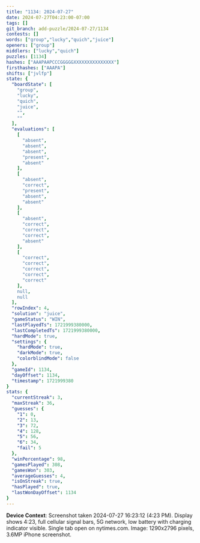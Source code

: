 ```yaml
---
title: "1134: 2024-07-27"
date: 2024-07-27T04:23:00-07:00
tags: []
git_branch: add-puzzle/2024-07-27/1134
contests: []
words: ["group","lucky","quich","juice"]
openers: ["group"]
middlers: ["lucky","quich"]
puzzles: [1134]
hashes: ["AAAPAAPCCCGGGGGXXXXXXXXXXXXXXX"]
firsthashes: ["AAAPA"]
shifts: ["jvlfp"]
state: {
  "boardState": [
    "group",
    "lucky",
    "quich",
    "juice",
    "",
    ""
  ],
  "evaluations": [
    [
      "absent",
      "absent",
      "absent",
      "present",
      "absent"
    ],
    [
      "absent",
      "correct",
      "present",
      "absent",
      "absent"
    ],
    [
      "absent",
      "correct",
      "correct",
      "correct",
      "absent"
    ],
    [
      "correct",
      "correct",
      "correct",
      "correct",
      "correct"
    ],
    null,
    null
  ],
  "rowIndex": 4,
  "solution": "juice",
  "gameStatus": "WIN",
  "lastPlayedTs": 1721999380000,
  "lastCompletedTs": 1721999380000,
  "hardMode": true,
  "settings": {
    "hardMode": true,
    "darkMode": true,
    "colorblindMode": false
  },
  "gameId": 1134,
  "dayOffset": 1134,
  "timestamp": 1721999380
}
stats: {
  "currentStreak": 3,
  "maxStreak": 36,
  "guesses": {
    "1": 0,
    "2": 13,
    "3": 72,
    "4": 128,
    "5": 56,
    "6": 34,
    "fail": 5
  },
  "winPercentage": 98,
  "gamesPlayed": 308,
  "gamesWon": 303,
  "averageGuesses": 4,
  "isOnStreak": true,
  "hasPlayed": true,
  "lastWonDayOffset": 1134
}
---
```

<!-- more -->

**Device Context**: Screenshot taken 2024-07-27 16:23:12 (4:23 PM). Display shows 4:23, full cellular signal bars, 5G network, low battery with charging indicator visible. Single tab open on nytimes.com. Image: 1290x2796 pixels, 3.6MP iPhone screenshot.